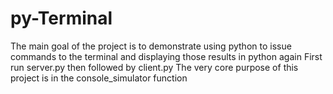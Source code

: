 # py-Terminal
The main goal of the project is to demonstrate using python to issue commands to the terminal and displaying those results in python again
First run server.py then followed by client.py
The very core purpose of this project is in the console_simulator function
